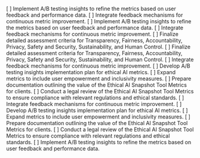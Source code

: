 [ ] Implement A/B testing insights to refine the metrics based on user feedback and performance data.
[ ] Integrate feedback mechanisms for continuous metric improvement.
[ ] Implement A/B testing insights to refine the metrics based on user feedback and performance data.
[ ] Integrate feedback mechanisms for continuous metric improvement.
[ ] Finalize detailed assessment criteria for Transparency, Fairness, Accountability, Privacy, Safety and Security, Sustainability, and Human Control.
[ ] Finalize detailed assessment criteria for Transparency, Fairness, Accountability, Privacy, Safety and Security, Sustainability, and Human Control.
[ ] Integrate feedback mechanisms for continuous metric improvement.
[ ] Develop A/B testing insights implementation plan for ethical AI metrics.
[ ] Expand metrics to include user empowerment and inclusivity measures.
[ ] Prepare documentation outlining the value of the Ethical AI Snapshot Tool Metrics for clients.
[ ] Conduct a legal review of the Ethical AI Snapshot Tool Metrics to ensure compliance with relevant regulations and ethical standards.
[ ] Integrate feedback mechanisms for continuous metric improvement.
[ ] Develop A/B testing insights implementation plan for ethical AI metrics.
[ ] Expand metrics to include user empowerment and inclusivity measures.
[ ] Prepare documentation outlining the value of the Ethical AI Snapshot Tool Metrics for clients.
[ ] Conduct a legal review of the Ethical AI Snapshot Tool Metrics to ensure compliance with relevant regulations and ethical standards.
[ ] Implement A/B testing insights to refine the metrics based on user feedback and performance data.